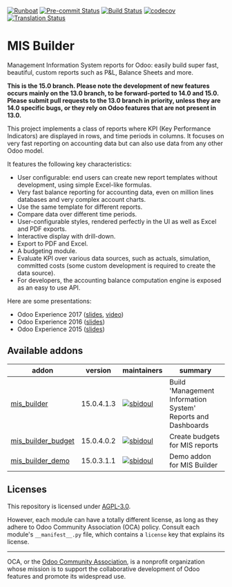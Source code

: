 
[![Runboat](https://img.shields.io/badge/runboat-Try%20me-875A7B.png)](https://runboat.odoo-community.org/builds?repo=OCA/mis-builder&target_branch=15.0)
[![Pre-commit Status](https://github.com/OCA/mis-builder/actions/workflows/pre-commit.yml/badge.svg?branch=15.0)](https://github.com/OCA/mis-builder/actions/workflows/pre-commit.yml?query=branch%3A15.0)
[![Build Status](https://github.com/OCA/mis-builder/actions/workflows/test.yml/badge.svg?branch=15.0)](https://github.com/OCA/mis-builder/actions/workflows/test.yml?query=branch%3A15.0)
[![codecov](https://codecov.io/gh/OCA/mis-builder/branch/15.0/graph/badge.svg)](https://codecov.io/gh/OCA/mis-builder)
[![Translation Status](https://translation.odoo-community.org/widgets/mis-builder-15-0/-/svg-badge.svg)](https://translation.odoo-community.org/engage/mis-builder-15-0/?utm_source=widget)

<!-- /!\ do not modify above this line -->

# MIS Builder

Management Information System reports for Odoo: easily build super fast,
beautiful, custom reports such as P&L, Balance Sheets and more.

**This is the 15.0 branch. Please note the development of new features occurs mainly on
the 13.0 branch, to be forward-ported to 14.0 and 15.0. Please submit pull requests to
the 13.0 branch in priority, unless they are 14.0 specific bugs, or they rely on Odoo
features that are not present in 13.0.**

This project implements a class of reports where KPI (Key Performance Indicators)
are displayed in rows, and time periods in columns. It focuses on very fast reporting
on accounting data but can also use data from any other Odoo model.

It features the following key characteristics:

- User configurable: end users can create new report templates without development,
  using simple Excel-like formulas.
- Very fast balance reporting for accounting data, even on million lines databases
  and very complex account charts.
- Use the same template for different reports.
- Compare data over different time periods.
- User-configurable styles, rendered perfectly in the UI as well as Excel and PDF exports.
- Interactive display with drill-down.
- Export to PDF and Excel.
- A budgeting module.
- Evaluate KPI over various data sources, such as actuals, simulation, committed costs
  (some custom development is required to create the data source).
- For developers, the accounting balance computation engine is exposed as an easy
  to use API.

Here are some presentations:

- Odoo Experience 2017 ([slides](https://www.slideshare.net/acsone/budget-control-with-misbuilder-3-2017), [video](https://youtu.be/0PpxGAf2l-0))
- Odoo Experience 2016 ([slides](https://www.slideshare.net/acsone/misbuilder-2016))
- Odoo Experience 2015 ([slides](https://www.slideshare.net/acsone/misbuilder))

<!-- /!\ do not modify below this line -->

<!-- prettier-ignore-start -->

[//]: # (addons)

Available addons
----------------
addon | version | maintainers | summary
--- | --- | --- | ---
[mis_builder](mis_builder/) | 15.0.4.1.3 | [![sbidoul](https://github.com/sbidoul.png?size=30px)](https://github.com/sbidoul) | Build 'Management Information System' Reports and Dashboards
[mis_builder_budget](mis_builder_budget/) | 15.0.4.0.2 | [![sbidoul](https://github.com/sbidoul.png?size=30px)](https://github.com/sbidoul) | Create budgets for MIS reports
[mis_builder_demo](mis_builder_demo/) | 15.0.3.1.1 | [![sbidoul](https://github.com/sbidoul.png?size=30px)](https://github.com/sbidoul) | Demo addon for MIS Builder

[//]: # (end addons)

<!-- prettier-ignore-end -->

## Licenses

This repository is licensed under [AGPL-3.0](LICENSE).

However, each module can have a totally different license, as long as they adhere to Odoo Community Association (OCA)
policy. Consult each module's `__manifest__.py` file, which contains a `license` key
that explains its license.

----
OCA, or the [Odoo Community Association](http://odoo-community.org/), is a nonprofit
organization whose mission is to support the collaborative development of Odoo features
and promote its widespread use.
